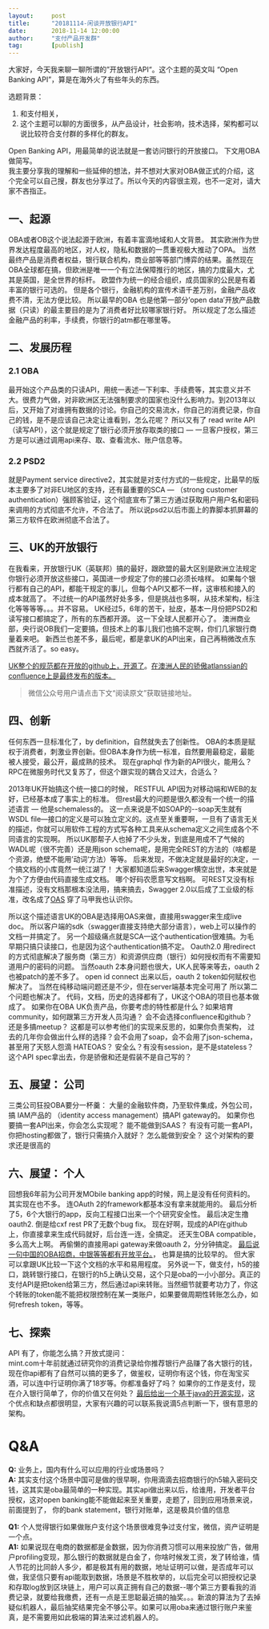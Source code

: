 ```yaml
---  
layout:     post   
title:      "20181114-闲谈开放银行API"  
date:       2018-11-14 12:00:00  
author:     "支付产品开发群"  
tag:		[publish] 
---
```


大家好，今天我来聊一聊所谓的”开放银行API“。这个主题的英文叫 “Open Banking API”，算是在海外火了有些年头的东西。  

选题背景： 

1. 和支付相关， 
2. 这个主题可以聊的方面很多，从产品设计，社会影响，技术选择，架构都可以说比较符合支付群的多样化的群友。  

Open Banking API，用最简单的说法就是一套访问银行的开放接口。 下文用OBA做简写。  
我主要分享我的理解和一些延伸的想法，并不想对大家对OBA做正式的介绍，这个完全可以自己搜，群友也分享过了。所以今天的内容很主观，也不一定对，请大家不吝指正。

## 一、起源  

OBA或者OB这个说法起源于欧洲，有着丰富滴地域和人文背景。
其实欧洲作为世界发达程度最高的地区，对人权，隐私和数据的一贯重视极大推动了OPA。
当然最终产品是消费者权益，银行联合机构，商业部等等部门博弈的结果。虽然现在OBA全球都在搞，但欧洲是唯一一个有立法保障推行的地区，搞的力度最大，尤其是英国，是全世界的标杆。
欧盟作为统一的经合组织，成员国家的公民是有着丰富的银行可选的。 但是各个银行，金融机构的宣传术语千差万别，金融产品收费不清，无法方便比较。
所以最早的OBA 也是他第一部分’open data’开放产品数据（只读）的最主要目的是为了消费者好比较哪家银行好。
所以规定了怎么描述金融产品的利率，手续费，你银行的atm都在哪里等。

## 二、发展历程


### 2.1 OBA

最开始这个产品类的只读API，用统一表述一下利率、手续费等，其实意义并不大。很费力气做，对非欧洲区无法强制要求的国家也没什么影响力。到2013年以后，又开始了对谁拥有数据的讨论。你自己的交易流水，你自己的消费记录，你自己的钱，是不是应该自己决定让谁看到，怎么花呢？ 所以又有了 read write API （读写API），这个就是规定了银行必须开放存取类的接口 — 一旦客户授权，第三方是可以通过调用api来存、取、查看流水、账户信息等。

### 2.2 PSD2 

就是Payment service directive2，其实就是对支付方式的一些规定，比最早的版本主要多了对非EU地区的支持，还有最重要的SCA — （strong customer authentication）强顾客验证，这个彻底宣布了第三方通过获取用户用户名和密码来调用的方式彻底不允许，不合法了。 所以说psd2以后市面上的靠脚本抓屏幕的第三方软件在欧洲彻底不合法了。

## 三、UK的开放银行

在我看来，开放银行UK（英联邦）搞的最好，跟欧盟的最大区别是欧洲立法规定你银行必须开放这些接口，英国进一步规定了你的接口必须长啥样。
如果每个银行都有自己的API，都能干规定的事儿，但每个API又都不一样，这审核和接入的成本就高了。
不过统一的API虽然好处多多，但是挑战也多啊，从技术架构，标注化等等等等。。。并不容易。
UK经过5，6年的苦干，扯皮，基本一月份把PSD2和读写接口都搞定了，所有的东西都开源。 这一下全球人民都开心了。
澳洲商业部，央行说OB我们一定要搞，但技术上的事儿我们也搞不定啊，你们几家银行商量着来吧。
新西兰也差不多，最后呢，都是拿UK的API出来，自己再稍微改点东西就齐活了。so easy。

[UK整个的规范都在开放的github上，开源了](https://github.com/OpenBanking)。[在澳洲人民的骄傲atlanssian的confluence上是最终发布的版本。 ](https://openbanking.atlassian.net/secure/Dashboard.jspa)

> 微信公众号用户请点击下文“阅读原文”获取链接地址。 
  
## 四、创新

任何东西一旦标准化了，by definition，自然就失去了创新性。 OBA的本质是赋权于消费者，刺激业界创新。但OBA本身作为统一标准，自然要用最稳定，最能被人接受，最公开，最成熟的技术。 现在graphql 作为新的API很火，能用么？RPC在微服务时代又复苏了，但这个跟实现的耦合又过大，合适么？

2013年UK开始搞这个统一接口的时候， RESTFUL API因为对移动端和WEB的友好，已经基本成了事实上的标准。 但rest最大的问题是很久都没有一个统一的描述语言 — 他是schemaless的。
这一点来说是不如SOAP的--soap天生就有WSDL file—接口的定义是可以独立定义的。这点至关重要啊，一旦有了语言无关的描述，你就可以用软件工程的方式写各种工具来从schema定义之间生成各个不同语言的实现啊。 所以UK那帮子人也掉了不少头发，到底是用成不了气候的WADL呢（很不完善）还是用json schema呢，是用完全REST的方法的（啥都是个资源，绝壁不能用’动词‘方法）等等。
后来发现，不做决定就是最好的决定，一个搞文档的小库竟然一统江湖了！
大家都知道后来Swagger横空出世，本来就是为个了方便由代码直接生成文档。
哪个好码农愿意写文档啊。
可REST又没有标准描述，没有文档那根本没法用，搞来搞去，Swagger 2.0以后成了工业级的标准，改名成了[OAS](https://github.com/OAI/OpenAPI-Specification/blob/master/versions/3.0.0.md ) 穿了马甲我也认识你。

所以这个描述语言UK的OBA是选择用OAS来做，直接用swagger来生成live doc。 所以客户端的sdk（swagger直接支持绝大部分语言），web上可以操作的文档一并搞定了。 
另一个超级痛点就是SCA—这个authentication很难搞。为毛早期只搞只读接口，也是因为这个authentication搞不定。 Oauth2.0 用redirect的方式彻底解决了服务商（第三方）和资源供应商（银行）如何授权而有不需要知道用户的密码的问题。 
当然oauth 2本身问题也很大，UK人民等来等去，oauth 2也被patch的差不多了。 open id connect 出来以后，oauth 2 token如何赋权也解决了。 
当然在纯移动端问题还是不少，但在server端基本完全可用了 所以第二个问题也解决了。
代码，文档，历史的选择都有了，UK这个OBA的项目也基本做成了。
如果你在OBA UK负责产品，你要考虑的特性都是什么？如果培育community，如何跟第三方开发人员沟通？
会不会选择confluence和github？ 还是多搞meetup？
这都是可以参考他们的实现来反思的，如果你负责架构， 过去的几年你会做出什么样的选择？会不会用了soap，会不会用了json-schema，甚至用了天怒人怨滴 HATEOAS？ 安全么？有没有session，是不是stateless？ 这个API spec拿出去，你是骄傲和还是假装不是自己写的？

## 五、展望： 公司

三类公司狂投OBA要分一杯羹： 大量的金融软件商，乃至软件集成，外包公司，搞 IAM产品的 （identity access management）搞API gateway的。
如果你也要搞一套API出来，你会怎么实现呢？ 
能不能做到SAAS？
有没有可能一套API，你把hosting都做了，银行只需搞介入就好？ 
怎么能做到安全？ 这个对架构的要求还是很高的

## 六、展望： 个人

回想我6年前为公司开发MObile banking app的时候，网上是没有任何资料的。其实现在也不多。 连OAuth 2的framework都基本没有拿来就能用的。
最后分析了5，6个大银行的app，反向工程接口出来一个个研究安全性。 最后决定生撸 oauth2.  倒是给cxf rest PR了无数个bug fix。
现在好啊，现成的API在github上，你直接拿来生成代码就好，后台连一连，全搞定。 还天生OBA compatible，多么高大上啊。 再偷懒的直接用api gateway来做oauth 2，分分钟搞定。
[最后说一句中国的OBA招商，中银等等都有开放平台。](http://open.boc.cn/doc/docList/15)， 也算是搞的比较早的。 但大家可以拿跟UK比较一下这个文档的水平和易用程度。
另外说一下，做支付，h5的接口，跳转银行接口，在银行的h5上确认交易，这个只是oba的一小小部分。真正的支付API是把token给第三方，然后通过api来转账。当然细节就要考功力了，你这个转账的token能不能把权限控制在某一类账户，如果要做周期性转账怎么办，如何refresh token，等等。

## 七、探索

API 有了，你能怎么搞？开放式提问：   
mint.com十年前就通过研究你的消费记录给你推荐银行产品赚了各大银行的钱，现在你api都有了自然可以搞的更多了，做鉴权，证明你有这个钱，你在淘宝买酒，可以连中行证明你满了18岁等。你都准备好了吗？
如果你的工作是支付，现在介入银行简单了，你的价值又在何处？
[最后给出一个基于java的开源实现](https://www.openbankproject.com/)，这个优点和缺点都很明显，大家有兴趣的可以联系我说滴5点判断一下，很有意思的架构。
 
# Q&A

**Q:** 业务上，国内有什么可以应用的行业或场景吗？   
**A:** 其实支付这个场景中国可是做的很早啊，你用滴滴去招商银行的h5输入密码交钱，这其实是oba最简单的一种实现。其实api做出来以后，给谁用，开发者平台授权，这对open banking能不能做起来至关重要，走题了，回到应用场景来说，前面提到了， 你的bank statement，银行对账单，这是极具价值的信息

**Q1:** 个人觉得银行如果做账户支付这个场景很难竞争过支付宝，微信，资产证明是一个点。  
**A1:** 如果说现在电商的数据都是金数据，因为你消费习惯可以用来投放广告，做用户profiling变现，那么银行的数据就是白金了，你啥时候发工资，发了转给谁，情人节花的比同龄人多少，都是极其有用的数据，地址证明可以做，是否成年可以做，我坚信只要有api能取到数据，场景是不胜枚举的，以后完全可以把授权记录和存取log放到区块链上，用户可以真正拥有自己的数据--哪个第三方要看我的消费记录，就要给我缴费，还有一点是王思聪最近搞的抽奖。。。新浪的算法为了去掉疑似机器人，最后抽奖结果完全不够公平。如果可以用oba来通过银行账户来鉴真，是不需要用如此极端的算法来过滤机器人的。
